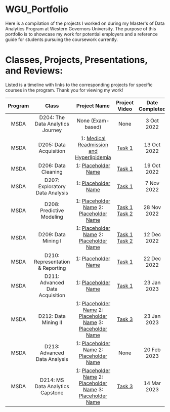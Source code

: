 # WGU_Portfolio
Here is a compilation of the projects I worked on during my Master's of Data Analytics Program at Western Governors University. The purpose of this portfolio is to showcase my work for potential employers and a reference guide for students pursuing the coursework currently. 

# Classes, Projects, Presentations, and Reviews:

Listed is a timeline with links to the corresponding projects for specific courses in the program. Thank you for viewing my work!

| Program |Class                             |Project Name                                                             | Project Video                                                                      | Date Completed          |
|:-------:|:--------------------------------:|:-----------------------------------------------------------------------:|:----------------------------------------------------------------------------------:|:-----------------------:|
| MSDA    | D204: The Data Analytics Journey | None (Exam-based)                                                       | None                                                                               | 3 Oct 2022              |
| MSDA    | D205: Data Acquisition           | 1: [Medical Readmission and Hyperlipidemia]()                                                 | [Task 1]()                                                                         | 13 Oct 2022             |
| MSDA    | D206: Data Cleaning              | 1: [Placeholder Name]()                                                 | [Task 1]()                                                                         | 19 Oct 2022             |
| MSDA    | D207: Exploratory Data Analysis  | 1: [Placeholder Name]()                                                 | [Task 1]()                                                                         | 7 Nov 2022              |
| MSDA    | D208: Predictive Modeling        | 1: [Placeholder Name]() 2: [Placeholder Name]()                         | [Task 1]() [Task 2]()                                                              | 28 Nov 2022             |
| MSDA    | D209: Data Mining I              | 1: [Placeholder Name]() 2: [Placeholder Name]()                         | [Task 1]() [Task 2]()                                                              | 12 Dec 2022             |
| MSDA    | D210: Representation & Reporting | 1: [Placeholder Name]()                                                 | [Task 1]()                                                                         | 22 Dec 2022             |
| MSDA    | D211: Advanced Data Acquisition  | 1: [Placeholder Name]()                                                 | [Task 1]()                                                                         | 23 Jan 2023             |
| MSDA    | D212: Data Mining II             | 1: [Placeholder Name]() 2: [Placeholder Name]() 3: [Placeholder Name]() | [Task 3]()                                                                         | 23 Jan 2023             |
| MSDA    | D213: Advanced Data Analysis     | 1: [Placeholder Name]() 2: [Placeholder Name]()                         | None                                                                               | 20 Feb 2023             |
| MSDA    | D214: MS Data Analytics Capstone | 1: [Placeholder Name]() 2: [Placeholder Name]() 3: [Placeholder Name]() | [Task 3]()                                                                         | 14 Mar 2023             |

